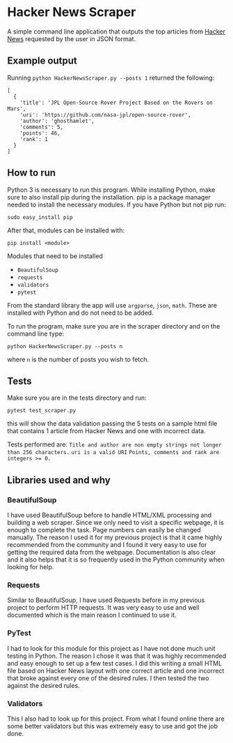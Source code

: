 # Hacker News Scraper

A simple command line application that outputs the top articles from [Hacker News](https://news.ycombinator.com/news) requested by the user in JSON format.

## Example output
Running `python HackerNewsScraper.py --posts 1` returned the following:
```
[
  {
    'title': 'JPL Open-Source Rover Project Based on the Rovers on Mars',
    'uri': 'https://github.com/nasa-jpl/open-source-rover',
    'author': 'ghosthamlet',
    'comments': 5,
    'points': 46,
    'rank': 1
  }
]
```

## How to run
Python 3 is necessary to run this program. While installing Python, make sure to also install pip during the installation. pip is a package manager needed to install the necessary modules. If you have Python but not pip run:

```
sudo easy_install pip
```

After that, modules can be installed with:

```
pip install <module>
```

Modules that need to be installed
- `BeautifulSoup`
- `requests`
- `validators`
- `pytest`

From the standard library the app will use `argparse`, `json`, `math`. These are installed with Python and do not need to be added.

To run the program, make sure you are in the scraper directory and on the command line type:
```
python HackerNewsScraper.py --posts n
```

where `n` is the number of posts you wish to fetch.

## Tests
Make sure you are in the tests directory and run:
```
pytest test_scraper.py
```
this will show the data validation passing the 5 tests on a sample html file that contains 1 article from Hacker News and one with incorrect data.

Tests performed are:
```Title and author are non empty strings not longer than 256 characters.```
```uri is a valid URI```
```Points, comments and rank are integers >= 0.```

## Libraries used and why

### BeautifulSoup
I have used BeautifulSoup before to handle HTML/XML processing and building a web scraper. Since we only need to visit a specific webpage, it is enough to complete the task. Page numbers can easily be changed manually. The reason I used it for my previous project is that it came highly recommended from the community and I found it very easy to use for getting the required data from the webpage. Documentation is also clear and it also helps that it is so frequently used in the Python community when looking for help.

### Requests
Similar to BeautifulSoup, I have used Requests before in my previous project to perform HTTP requests. It was very easy to use and well documented which is the main reason I continued to use it.

### PyTest
I had to look for this module for this project as I have not done much unit testing in Python. The reason I chose it was that it was highly recommended and easy enough to set up a few test cases. I did this writing a small HTML file based on Hacker News layout with one correct article and one incorrect that broke against every one of the desired rules. I then tested the two against the desired rules.

### Validators
This I also had to look up for this project. From what I found online there are some better validators but this was extremely easy to use and got the job done.
